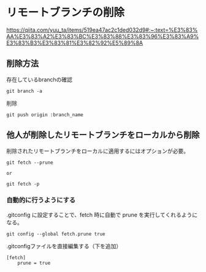 # リモートブランチの削除

<https://qiita.com/yuu_ta/items/519ea47ac2c1ded032d9#:~:text=%E3%83%AA%E3%83%A2%E3%83%BC%E3%83%88%E3%83%96%E3%83%A9%E3%83%B3%E3%83%81%E3%82%92%E5%89%8A>

## 削除方法

存在しているbranchの確認

```git
git branch -a
```

削除

```git
git push origin :branch_name
```

## 他人が削除したリモートブランチをローカルから削除

削除されたリモートブランチをローカルに適用するにはオプションが必要。

```git
git fetch --prune

or

git fetch -p
```

### 自動的に行うようにする

.gitconfig に設定することで、fetch 時に自動で prune を実行してくれるようになる。

```git
git config --global fetch.prune true
```

.gitconfigファイルを直接編集する（下を追加）

```
[fetch]
    prune = true
```